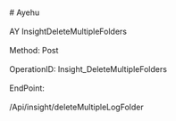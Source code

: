 <br>#     Ayehu</br>
<br>AY InsightDeleteMultipleFolders</br>
<br>Method: Post</br>
<br>OperationID: Insight_DeleteMultipleFolders</br>
<br>EndPoint:</br>
<br>/Api/insight/deleteMultipleLogFolder</br>

